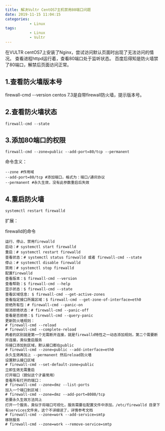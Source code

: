 ```yaml
---
title: 解决Vultr CentOS7主机禁用80端口问题
date: 2019-11-15 11:04:15
categories: 
           - Linux
tags:
           - Linux
           - Vultr
---
```

在VULTR centOS7上安装了Nginx，尝试访问默认页面时出现了无法访问的情况。
查看进程httpd运行着，查看80端口处于监听状态。
百度后得知是防火墙禁了80端口，解禁后页面访问正常。
## 1.查看防火墙版本号

firewall-cmd --version
centos 7.3是自带firewall防火墙，提示版本号。

## 2.查看防火墙状态
```shell
firewall-cmd --state
```
## 3.添加80端口的权限
```shell
firewall-cmd --zone=public --add-port=80/tcp --permanent
```

命令含义：
```shell
--zone #作用域
--add-port=80/tcp #添加端口，格式为：端口/通讯协议
--permanent #永久生效，没有此参数重启后失效
```
## 4.重启防火墙
```shell
systemctl restart firewalld
```

扩展：

firewalld的命令
```shell
运行、停止、禁用firewalld
启动：# systemctl start firewalld
重启：# systemctl restart firewalld
查看状态：# systemctl status firewalld 或者 firewall-cmd --state
停止：# systemctl disable firewalld
禁用：# systemctl stop firewalld
配置firewalld
查看版本：$ firewall-cmd --version
查看帮助：$ firewall-cmd --help
显示状态：$ firewall-cmd --state
查看区域信息: $ firewall-cmd --get-active-zones
查看指定接口所属区域：$ firewall-cmd --get-zone-of-interface=eth0
拒绝所有包：# firewall-cmd --panic-on
取消拒绝状态：# firewall-cmd --panic-off
查看是否拒绝：$ firewall-cmd --query-panic
更新防火墙规则：
# firewall-cmd --reload
# firewall-cmd --complete-reload
两者的区别就是第一个无需断开连接，就是firewalld特性之一动态添加规则，第二个需要断开连接，类似重启服务
将接口添加到区域，默认接口都在public
# firewall-cmd --zone=public --add-interface=eth0
永久生效再加上 --permanent 然后reload防火墙
设置默认接口区域
# firewall-cmd --set-default-zone=public
立即生效无需重启
打开端口（貌似这个才最常用）
查看所有打开的端口：
# firewall-cmd --zone=dmz --list-ports
加入一个端口到区域：
# firewall-cmd --zone=dmz --add-port=8080/tcp
若要永久生效方法同上
打开一个服务，类似于将端口可视化，服务需要在配置文件中添加，/etc/firewalld 目录下有services文件夹，这个不详细说了，详情参考文档
# firewall-cmd --zone=work --add-service=smtp
移除服务
# firewall-cmd --zone=work --remove-service=smtp
```